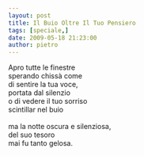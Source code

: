 ```yaml
---
layout: post
title: Il Buio Oltre Il Tuo Pensiero
tags: [speciale,]
date: 2009-05-18 21:23:00
author: pietro
---
```

Apro tutte le finestre<br/>sperando chissà come<br/>di sentire la tua voce,<br/>portata dal silenzio<br/>o di vedere il tuo sorriso<br/>scintillar nel buio<br/><br/>ma la notte oscura e silenziosa,<br/>del suo tesoro<br/>mai fu tanto gelosa.
